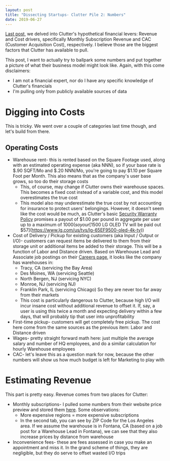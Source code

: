```yaml
---
layout: post
title: "Dissecting Startups- Clutter Pile 2: Numbers"
date: 2019-06-27
---
```


[Last post](https://alexanderdou.com/blog/2019/06/22/clutter-1-financials), we delved into Clutter's hypothetical financial levers: Revenue and Cost drivers, specifically Monthly Subscription Revenue and CAC (Customer Acquisition Cost), respectively. I believe those are the biggest factors that Clutter has available to pull.

This post, I want to actually try to ballpark some numbers and put together a picture of what their business model might look like. Again, with this come disclaimers:
* I am not a financial expert, nor do I have any specific knowledge of Clutter's financials
* I'm pulling only from publicly available sources of data

# Digging into Costs
This is tricky. We went over a couple of categories last time though, and let's build from there.

## Operating Costs
* Warehouse rent- this is rented based on the Square Footage used, along with an estimated operating expense (aka NNN), so if your base rate is $.90 SQFT/Mo and $.20 NNN/Mo, you're going to pay $1.10 per Square Foot per Month. This also means that as the company's user base grows, so too do their storage costs
	* This, of course, may change if Clutter owns their warehouse spaces. This becomes a fixed cost instead of a variable cost, and this model overestimates the true cost
	* This model also may underestimate the true cost by not accounting for insurance to protect users' belongings. However, it doesn't seem like the cost would be much, as Clutter's basic [Security Warranty Policy](https://www.clutter.com/legal/limited_security_warranty) promises a payout of $1.00 per pound in aggregate per user up to a maximum of $1000 (so your [$1500 LG OLED TV will be paid out $57](https://www.lg.com/us/tvs/lg-65EF9500-oled-4k-tv))
* Cost of Delivery / Pickup for existing customers (aka Input / Output or I/O)- customers can request items be delivered to them from their storage unit or additional items be added to their storage. This will be a function of Labor and Distance driven. Based on Warehouse Lead and Associate job postings on their [Careers page](https://www.fountain.com/c/clutter/clutter/US#/), it looks like the company has warehouses in:
	* Tracy, CA (servicing the Bay Area)
	* Des Moines, WA (servicing Seattle)
	* North Bergen, NJ (servicing NYC)
	* Monroe, NJ (servicing NJ)
	* Franklin Park, IL (servicing Chicago)
So they are never too far away from their markets
	* This cost is particularly dangerous to Clutter, because high I/O will incur insane cost without additional revenue to offset it. If, say, a user is using this twice a month and expecting delivery within a few days, that will probably tip that user into unprofitability
* First-time pickup- customers will get completely free pickup. The cost here come from the same sources as the previous item: Labor and Distance driven
* Wages- pretty straight forward math here: just multiple the average salary and number of HQ employees, and do a similar calculation for hourly Warehouse employees 
* CAC- let's leave this as a question mark for now, because the other numbers will show us how much budget is left for Marketing to play with

# Estimating Revenue
This part is pretty easy. Revenue comes from two places for Clutter:
* Monthly subscriptions- I pulled some numbers from their website price preview and stored them [here](https://docs.google.com/spreadsheets/d/18R1mVVr0hOpdOkQFt_Us_KlKwg46ZOMJIhiXSXyWDu4/edit?usp=sharing). Some observations:
	* More expensive regions = more expensive subscriptions
	* In the second tab, you can see by ZIP Code for the Los Angeles area. If we assume the warehouse is in Fontana, CA (based on a job post for a Warehouse Lead in Fontana), we can see that they also increase prices by distance from warehouse
* Inconvenience fees- these are fees assessed in case you make an appointment and miss it. In the grand scheme of things, they are negligible, but they do serve to offset wasted I/O trips


